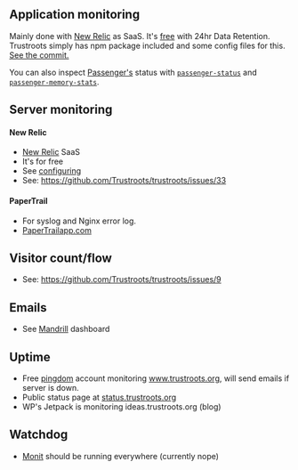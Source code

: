 ## Application monitoring
Mainly done with [New Relic](http://newrelic.com/application-monitoring) as SaaS. It's [free](http://newrelic.com/application-monitoring/pricing) with 24hr Data Retention. Trustroots simply has npm package included and some config files for this. [See the commit.](https://github.com/Trustroots/trustroots/commit/86c734278760f09fb62881c897b03b336642cef0)

You can also inspect [Passenger's](https://www.phusionpassenger.com/) status with [`passenger-status`](https://www.phusionpassenger.com/documentation/Users%20guide%20Nginx.html#_inspecting_phusion_passenger_8217_s_internal_status) and [`passenger-memory-stats`](https://www.phusionpassenger.com/documentation/Users%20guide%20Nginx.html#_inspecting_memory_usage).

## Server monitoring
#### New Relic
* [New Relic](http://newrelic.com/server-monitoring) SaaS
* It's for free
* See [configuring](https://rpm.newrelic.com/accounts/822478/servers/get_started#platform=debian)
* See: <https://github.com/Trustroots/trustroots/issues/33>

#### PaperTrail
* For syslog and Nginx error log.
* [PaperTrailapp.com](https://papertrailapp.com/dashboard)

## Visitor count/flow
* See: <https://github.com/Trustroots/trustroots/issues/9>

## Emails
* See [Mandrill](https://mandrillapp.com/) dashboard

## Uptime
* Free [pingdom](https://www.pingdom.com/free/) account monitoring www.trustroots.org, will send emails if server is down.
* Public status page at [status.trustroots.org](http://status.trustroots.org/)
* WP's Jetpack is monitoring ideas.trustroots.org (blog)

## Watchdog

* [Monit](http://mmonit.com/monit/) should be running everywhere (currently nope)